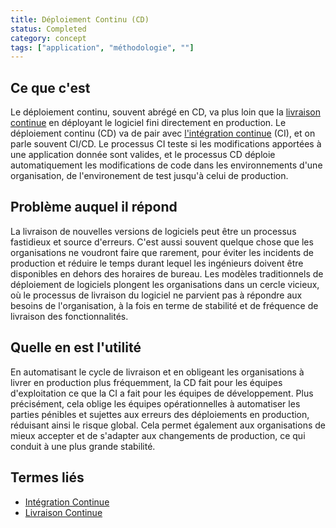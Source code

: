 ```yaml
---
title: Déploiement Continu (CD)
status: Completed
category: concept
tags: ["application", "méthodologie", ""]
---
```


## Ce que c'est

Le déploiement continu, souvent abrégé en CD, va plus loin que la [livraison continue](/fr/continuous-delivery/)
en déployant le logiciel fini directement en production.
Le déploiement continu (CD) va de pair avec [l'intégration continue](/fr/continuous-integration/) (CI),
et on parle souvent CI/CD.
Le processus CI teste si les modifications apportées à une application donnée sont valides,
et le processus CD déploie automatiquement les modifications de code dans les environnements d'une organisation, de l'environement de test jusqu'à celui de production.

## Problème auquel il répond

La livraison de nouvelles versions de logiciels peut être un processus fastidieux et source d'erreurs.
C'est aussi souvent quelque chose que les organisations ne voudront faire que rarement, pour éviter les incidents de production
et réduire le temps durant lequel les ingénieurs doivent être disponibles en dehors des horaires de bureau.
Les modèles traditionnels de déploiement de logiciels plongent les organisations dans un cercle vicieux,
où le processus de livraison du logiciel ne parvient pas à répondre aux besoins de l'organisation, à la fois en terme de stabilité et de fréquence de livraison des fonctionnalités.

## Quelle en est l'utilité

En automatisant le cycle de livraison et en obligeant les organisations à livrer en production plus fréquemment,
la CD fait pour les équipes d'exploitation ce que la CI a fait pour les équipes de développement.
Plus précisément, cela oblige les équipes opérationnelles à automatiser les parties pénibles et sujettes aux erreurs des déploiements en production, réduisant ainsi le risque global.
Cela permet également aux organisations de mieux accepter et de s'adapter aux changements de production, ce qui conduit à une plus grande stabilité.

## Termes liés

* [Intégration Continue](/fr/continuous-integration/)
* [Livraison Continue](/fr/continuous-delivery/)
